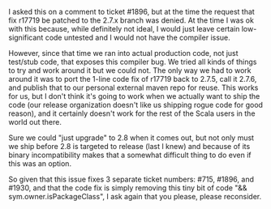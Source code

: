 I asked this on a comment to ticket #1896, but at the time the request that fix r17719 be patched to the 2.7.x branch was denied.  At the time I was ok with this because, while definitely not ideal, I would just leave certain low-significant code untested and I would not have the compiler issue.

However, since that time we ran into actual production code, not just test/stub code, that exposes this compiler bug.  We tried all kinds of things to try and work around it but we could not.  The only way we had to work around it was to port the 1-line code fix of r17719 back to 2.7.5, call it 2.7.6, and publish that to our personal external maven repo for reuse.  This works for us, but I don't think it's going to work when we actually want to ship the code (our release organization doesn't like us shipping rogue code for good reason), and it certainly doesn't work for the rest of the Scala users in the world out there.

Sure we could "just upgrade" to 2.8 when it comes out, but not only must we ship before 2.8 is targeted to release (last I knew) and because of its binary incompatibility makes that a somewhat difficult thing to do even if this was an option.

So given that this issue fixes 3 separate ticket numbers: #715, #1896, and #1930, and that the code fix is simply removing this tiny bit of code "&& sym.owner.isPackageClass", I ask again that you please, please reconsider.
